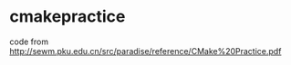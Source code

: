 cmakepractice
=============

code from http://sewm.pku.edu.cn/src/paradise/reference/CMake%20Practice.pdf
